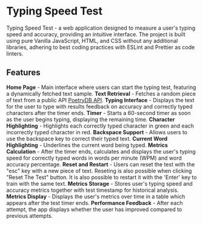 # Typing Speed Test

Typing Speed Test - a web application designed to measure a user's typing speed and accuracy, providing an intuitive interface. The project is built using pure Vanilla JavaScript, HTML, and CSS without any additional libraries, adhering to best coding practices with ESLint and Prettier as code linters.

## Features

**Home Page** - Main interface where users can start the typing test, featuring a dynamically fetched text sample.
**Text Retrieval** - Fetches a random piece of text from a public API [PoetryDB API](https://github.com/thundercomb/poetrydb).
**Typing Interface** - Displays the text for the user to type with results feedback on accuracy and correctly typed characters after the timer ends.
**Timer** - Starts a 60-second timer as soon as the user begins typing, displaying the remaining time.
**Character Highlighting** - Highlights each correctly typed character in green and each incorrectly typed character in red.
**Backspace Support** - Allows users to use the backspace key to correct their typed text.
**Current Word Highlighting** - Underlines the current word being typed.
**Metrics Calculation** - After the timer ends, calculates and displays the user's typing speed for correctly typed words in words per minute (WPM) and word accuracy percentage.
**Reset and Restart** - Users can reset the test with the "esc" key with a new piece of text. Reseting is also possible when clicking "Reset The Test" button. It is also possible to restart it with the 'Enter' key to train with the same text.
**Metrics Storage** - Stores user's typing speed and accuracy metrics together with test timestamp for historical analysis.
**Metrics Display** - Displays the user's metrics over time in a table which appears after the test timer ends.
**Performance Feedback** - After each attempt, the app displays whether the user has improved compared to previous attempts.
